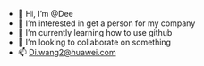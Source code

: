- 👋 Hi, I’m @Dee
- 👀 I’m interested in get a person for my company
- 🌱 I’m currently learning how to use github
- 💞️ I’m looking to collaborate on something
- 📫 Di.wang2@huawei.com

<!---
Dee123qwe/Dee123qwe is a ✨ special ✨ repository because its `README.md` (this file) appears on your GitHub profile.
You can click the Preview link to take a look at your changes.
--->
